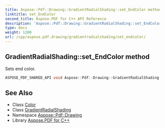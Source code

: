 ```yaml
---
title: Aspose::Pdf::Drawing::GradientRadialShading::set_EndColor method
linktitle: set_EndColor
second_title: Aspose.PDF for C++ API Reference
description: 'Aspose::Pdf::Drawing::GradientRadialShading::set_EndColor method. Sets end color in C++.'
type: docs
weight: 1200
url: /cpp/aspose.pdf.drawing/gradientradialshading/set_endcolor/
---
```

## GradientRadialShading::set_EndColor method


Sets end color.

```cpp
ASPOSE_PDF_SHARED_API void Aspose::Pdf::Drawing::GradientRadialShading::set_EndColor(System::SharedPtr<Color> value)
```

## See Also

* Class [Color](../../../aspose.pdf/color/)
* Class [GradientRadialShading](../)
* Namespace [Aspose::Pdf::Drawing](../../)
* Library [Aspose.PDF for C++](../../../)
